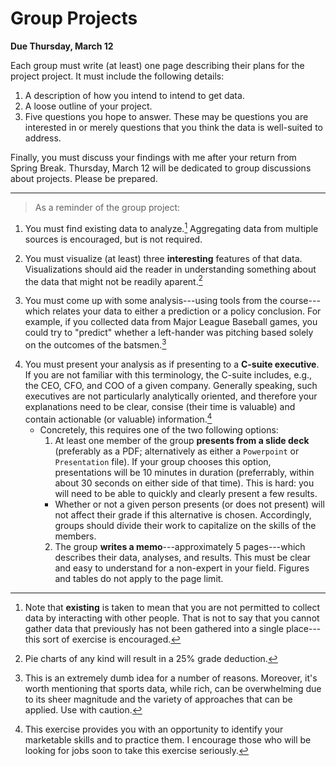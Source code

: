 # Group Projects

**Due Thursday, March 12**

Each group must write (at least) one page describing their plans for the project project. It must include the following details:

1. A description of how you intend to intend to get data.
2. A loose outline of your project.
3. Five questions you hope to answer. These may be questions you are interested in or merely questions that you think the data is well-suited to address.

Finally, you must discuss your findings with me after your return from Spring Break. Thursday, March 12 will be dedicated to group discussions about projects. Please be prepared. 


---

> As a reminder of the group project:

1. You must find existing data to analyze.[^3] Aggregating data from multiple sources is encouraged, but is not required.

[^3]: Note that **existing** is taken to mean that you are not permitted to collect data by interacting with other people. That is not to say that you cannot gather data that previously has not been gathered into a single place---this sort of exercise is encouraged.

2. You must visualize (at least) three **interesting** features of that data. Visualizations should aid the reader in understanding something about the data that might not be readily aparent.[^4]

[^4]: Pie charts of any kind will result in a 25\% grade deduction.

3. You must come up with some analysis---using tools from the course---which relates your data to either a prediction or a policy conclusion. For example, if you collected data from Major League Baseball games, you could try to "predict" whether a left-hander was pitching based solely on the outcomes of the batsmen.[^5]

[^5]: This is an extremely dumb idea for a number of reasons. Moreover, it's worth mentioning that sports data, while rich, can be overwhelming due to its sheer magnitude and the variety of approaches that can be applied. Use with caution.

4. You must present your analysis as if presenting to a **C-suite executive**. If you are not familiar with this terminology, the C-suite includes, e.g., the CEO, CFO, and COO of a given company. Generally speaking, such executives are not particularly analytically oriented, and therefore your explanations need to be clear, consise (their time is valuable) and contain actionable (or valuable) information.[^6]
    - Concretely, this requires one of the two following options:
      1. At least one member of the group **presents from a slide deck** (preferably as a PDF; alternatively as either a `Powerpoint` or `Presentation` file). If your group chooses this option, presentations will be 10 minutes in duration (preferrably, within about 30 seconds on either side of that time). This is hard: you will need to be able to quickly and clearly present a few results.
      - Whether or not a given person presents (or does not present) will not affect their grade if this alternative is chosen. Accordingly, groups should divide their work to capitalize on the skills of the members.
      2. The group **writes a memo**---approximately 5 pages---which describes their data, analyses, and results. This must be clear and easy to understand for a non-expert in your field. Figures and tables do not apply to the page limit.

[^6]: This exercise provides you with an opportunity to identify your marketable skills and to practice them. I encourage those who will be looking for jobs soon to take this exercise seriously.
